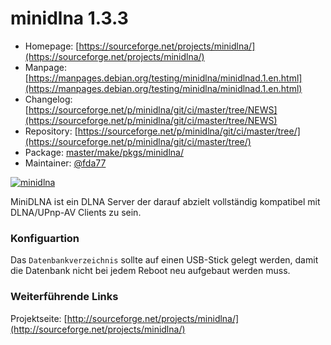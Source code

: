 # minidlna 1.3.3
  - Homepage: [https://sourceforge.net/projects/minidlna/](https://sourceforge.net/projects/minidlna/)
  - Manpage: [https://manpages.debian.org/testing/minidlna/minidlnad.1.en.html](https://manpages.debian.org/testing/minidlna/minidlnad.1.en.html)
  - Changelog: [https://sourceforge.net/p/minidlna/git/ci/master/tree/NEWS](https://sourceforge.net/p/minidlna/git/ci/master/tree/NEWS)
  - Repository: [https://sourceforge.net/p/minidlna/git/ci/master/tree/](https://sourceforge.net/p/minidlna/git/ci/master/tree/)
  - Package: [master/make/pkgs/minidlna/](https://github.com/Freetz-NG/freetz-ng/tree/master/make/pkgs/minidlna/)
  - Maintainer: [@fda77](https://github.com/fda77)

[![minidlna](../screenshots/243_md.jpg)](../screenshots/243.jpg)

MiniDLNA ist ein DLNA Server der darauf abzielt vollständig kompatibel
mit DLNA/UPnp-AV Clients zu sein.

### Konfiguartion

Das `Datenbankverzeichnis` sollte auf einen USB-Stick gelegt werden,
damit die Datenbank nicht bei jedem Reboot neu aufgebaut werden muss.

### Weiterführende Links

Projektseite:
[http://sourceforge.net/projects/minidlna/](http://sourceforge.net/projects/minidlna/)
